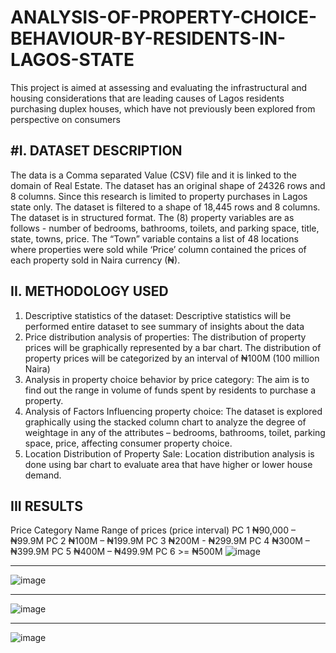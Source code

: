 # ANALYSIS-OF-PROPERTY-CHOICE-BEHAVIOUR-BY-RESIDENTS-IN-LAGOS-STATE
This project is aimed at assessing and evaluating the infrastructural and housing considerations that are leading causes of Lagos residents purchasing duplex houses, which have not previously been explored from perspective on consumers

#I. DATASET DESCRIPTION
---------------------------
The data is a Comma separated Value (CSV) file and it is linked to the domain of Real Estate. The dataset has an original shape of 24326 rows and 8 columns. Since this research is limited to property purchases in Lagos state only. The dataset is filtered to a shape of 18,445 rows and 8 columns. The dataset is in structured format. The (8) property variables are as follows - number of bedrooms, bathrooms, toilets, and parking space, title, state, towns, price. The “Town” variable contains a list of 48 locations where properties were sold while ‘Price’ column contained the prices of each property sold in Naira currency (₦).  

II. METHODOLOGY USED
---------------------
1. Descriptive statistics of the dataset: Descriptive statistics will be performed entire dataset to see summary of insights about the data
2. Price distribution analysis of properties: The distribution of property prices will be graphically represented by a bar chart. The distribution of property prices will be categorized by an interval of ₦100M (100 million Naira)
3. Analysis in property choice behavior by price category: The aim is to find out the range in volume of funds spent by residents to purchase a property.
4. Analysis of Factors Influencing property choice: The dataset is explored graphically using the stacked column chart to analyze the degree of weightage in any of the attributes – bedrooms, bathrooms, toilet, parking space, price, affecting consumer property choice.
5. Location Distribution of Property Sale: Location distribution analysis is done using bar chart to evaluate area that have higher or lower house demand.


III RESULTS
-------------------------
Price Category Name	Range of prices (price interval)
PC 1	₦90,000 – ₦99.9M
PC 2	₦100M – ₦199.9M
PC 3	₦200M - ₦299.9M
PC 4	₦300M – ₦399.9M
PC 5	₦400M – ₦499.9M
PC 6	>= ₦500M
![image](https://user-images.githubusercontent.com/61459286/215339485-603615d5-c6a6-4eb4-b389-049ab2823ef3.png)

_______________________
![image](https://user-images.githubusercontent.com/61459286/215339819-c6d9b7c2-1e2a-4294-ba87-848c337d3044.png)

________________________
![image](https://user-images.githubusercontent.com/61459286/215339956-603ae7a4-889b-4c65-a3cb-b840de1600d5.png)

________________________
![image](https://user-images.githubusercontent.com/61459286/215340174-06ccea50-a9d2-4a60-bae0-5eb6d8cb5171.png)






